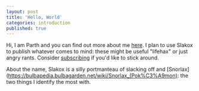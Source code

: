 ```yaml
---
layout: post
title: 'Hello, World'
categories: introduction
published: true
---
```

Hi, I am Parth and you can find out more about me [here](https://parthdhar.me/about.html). I plan to use Slakox to publish whatever comes to mind: these might be useful "lifehax" or just angry rants. Consider [subscribing](http://parthdhar.me/blog/feed.xml) if you'd like to stick around.

About the name, Slakox is a silly portmanteau of slacking off and [Snorlax](https://bulbapedia.bulbagarden.net/wiki/Snorlax_(Pok%C3%A9mon): the two things I identify the most with.